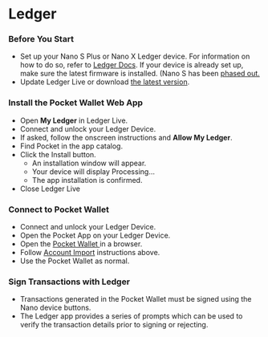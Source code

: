 # Ledger

### Before You Start

* Set up your Nano S Plus or Nano X Ledger device. For information on how to do so, refer to [Ledger Docs](https://support.ledger.com/hc/en-us/categories/4404376139409-Documentation?docs=true). If your device is already set up, make sure the latest firmware is installed. (Nano S has been [phased out.](https://support.ledger.com/hc/en-us/articles/5615862066717-Ledger-Nano-S-Sunset-FAQ?support=true)
* Update Ledger Live or download [the latest version](https://www.ledger.com/ledger-live).

### Install the Pocket Wallet Web App <a href="#install-the-pocket-app" id="install-the-pocket-app"></a>

* Open **My Ledger** in Ledger Live.
* Connect and unlock your Ledger Device.
* If asked, follow the onscreen instructions and **Allow My Ledger**.
* Find Pocket in the app catalog.
* Click the Install button.
  * An installation window will appear.
  * Your device will display Processing…
  * The app installation is confirmed.
* Close Ledger Live

### Connect to Pocket Wallet <a href="#connecting-to-pocket-wallet" id="connecting-to-pocket-wallet"></a>

* Connect and unlock your Ledger Device.
* Open the Pocket App on your Ledger Device.
* Open the [Pocket Wallet ](ledger.md#pocket-wallet)in a browser.
* Follow [Account Import](ledger.md#ledger-wallet-import) instructions above.
* Use the Pocket Wallet as normal.

### Sign Transactions with Ledger <a href="#signing-transactions-with-ledger" id="signing-transactions-with-ledger"></a>

* Transactions generated in the Pocket Wallet must be signed using the Nano device buttons.
* The Ledger app provides a series of prompts which can be used to verify the transaction details prior to signing or rejecting.
